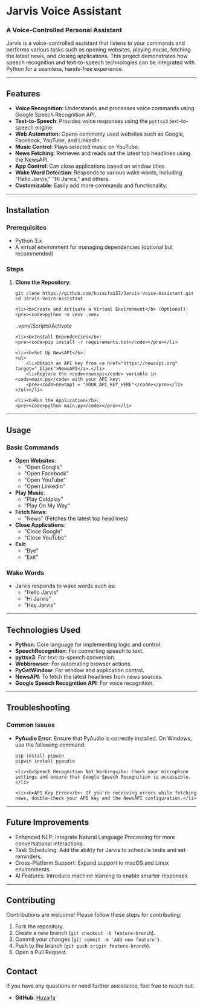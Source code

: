 <h1>Jarvis Voice Assistant</h1>

<h3>A Voice-Controlled Personal Assistant</h3>

<p>Jarvis is a voice-controlled assistant that listens to your commands and performs various tasks such as opening websites, playing music, fetching the latest news, and closing applications. This project demonstrates how speech recognition and text-to-speech technologies can be integrated with Python for a seamless, hands-free experience.</p>

<hr>

<h2>Features</h2>

<ul>
    <li><b>Voice Recognition</b>: Understands and processes voice commands using Google Speech Recognition API.</li>
    <li><b>Text-to-Speech</b>: Provides voice responses using the <code>pyttsx3</code> text-to-speech engine.</li>
    <li><b>Web Automation</b>: Opens commonly used websites such as Google, Facebook, YouTube, and LinkedIn.</li>
    <li><b>Music Control</b>: Plays selected music on YouTube.</li>
    <li><b>News Fetching</b>: Retrieves and reads out the latest top headlines using the NewsAPI.</li>
    <li><b>App Control</b>: Can close applications based on window titles.</li>
    <li><b>Wake Word Detection</b>: Responds to various wake words, including "Hello Jarvis," "Hi Jarvis," and others.</li>
    <li><b>Customizable</b>: Easily add more commands and functionality.</li>
</ul>

<hr>

<h2>Installation</h2>

<h3>Prerequisites</h3>
<ul>
    <li>Python 3.x</li>
    <li>A virtual environment for managing dependencies (optional but recommended)</li>
</ul>

<h3>Steps</h3>

<ol>
    <li><b>Clone the Repository</b>:
    <pre><code>git clone https://github.com/huzaifa157/Jarvis-Voice-Assistant.git
cd Jarvis-Voice-Assistant</code></pre></li>

    <li><b>Create and Activate a Virtual Environment</b> (Optional):
    <pre><code>python -m venv .venv
.\.venv\Scripts\Activate</code></pre></li>

    <li><b>Install Dependencies</b>:
    <pre><code>pip install -r requirements.txt</code></pre></li>

    <li><b>Set Up NewsAPI</b>:
    <ul>
        <li>Obtain an API key from <a href="https://newsapi.org" target="_blank">NewsAPI</a>.</li>
        <li>Replace the <code>newsapi</code> variable in <code>main.py</code> with your API key:
        <pre><code>newsapi = "YOUR_API_KEY_HERE"</code></pre></li>
    </ul></li>

    <li><b>Run the Application</b>:
    <pre><code>python main.py</code></pre></li>
</ol>

<hr>

<h2>Usage</h2>

<h3>Basic Commands</h3>
<ul>
    <li><b>Open Websites</b>:
        <ul>
            <li>"Open Google"</li>
            <li>"Open Facebook"</li>
            <li>"Open YouTube"</li>
            <li>"Open LinkedIn"</li>
        </ul>
    </li>
    <li><b>Play Music</b>:
        <ul>
            <li>"Play Coldplay"</li>
            <li>"Play On My Way"</li>
        </ul>
    </li>
    <li><b>Fetch News</b>:
        <ul>
            <li>"News" (Fetches the latest top headlines)</li>
        </ul>
    </li>
    <li><b>Close Applications</b>:
        <ul>
            <li>"Close Google"</li>
            <li>"Close YouTube"</li>
        </ul>
    </li>
    <li><b>Exit</b>:
        <ul>
            <li>"Bye"</li>
            <li>"Exit"</li>
        </ul>
    </li>
</ul>

<h3>Wake Words</h3>
<ul>
    <li>Jarvis responds to wake words such as:
        <ul>
            <li>"Hello Jarvis"</li>
            <li>"Hi Jarvis"</li>
            <li>"Hey Jarvis"</li>
        </ul>
    </li>
</ul>

<hr>

<h2>Technologies Used</h2>
<ul>
    <li><b>Python</b>: Core language for implementing logic and control.</li>
    <li><b>SpeechRecognition</b>: For converting speech to text.</li>
    <li><b>pyttsx3</b>: For text-to-speech conversion.</li>
    <li><b>Webbrowser</b>: For automating browser actions.</li>
    <li><b>PyGetWindow</b>: For window and application control.</li>
    <li><b>NewsAPI</b>: To fetch the latest headlines from news sources.</li>
    <li><b>Google Speech Recognition API</b>: For voice recognition.</li>
</ul>

<hr>

<h2>Troubleshooting</h2>

<h3>Common Issues</h3>
<ul>
    <li><b>PyAudio Error</b>: Ensure that PyAudio is correctly installed. On Windows, use the following command:
    <pre><code>pip install pipwin
pipwin install pyaudio</code></pre></li>

    <li><b>Speech Recognition Not Working</b>: Check your microphone settings and ensure that Google Speech Recognition is accessible.</li>

    <li><b>API Key Error</b>: If you're receiving errors while fetching news, double-check your API key and the NewsAPI configuration.</li>
</ul>

<hr>

<h2>Future Improvements</h2>

<ul>
    <li>Enhanced NLP: Integrate Natural Language Processing for more conversational interactions.</li>
    <li>Task Scheduling: Add the ability for Jarvis to schedule tasks and set reminders.</li>
    <li>Cross-Platform Support: Expand support to macOS and Linux environments.</li>
    <li>AI Features: Introduce machine learning to enable smarter responses.</li>
</ul>

<hr>

<h2>Contributing</h2>

<p>Contributions are welcome! Please follow these steps for contributing:</p>

<ol>
    <li>Fork the repository.</li>
    <li>Create a new branch (<code>git checkout -b feature-branch</code>).</li>
    <li>Commit your changes (<code>git commit -m 'Add new feature'</code>).</li>
    <li>Push to the branch (<code>git push origin feature-branch</code>).</li>
    <li>Open a Pull Request.</li>
</ol>


<h2>Contact</h2>

<p>If you have any questions or need further assistance, feel free to reach out:</p>

<ul>
    <li><b>GitHub</b>: <a href="https://github.com/huzaifa157" target="_blank">Huzaifa</a></li>
</ul>
